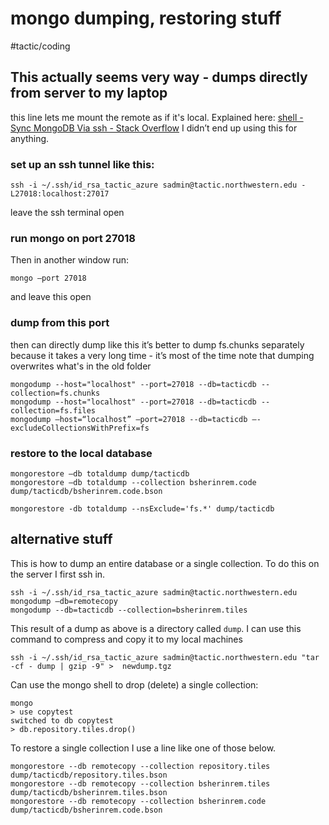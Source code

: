 # mongo dumping, restoring stuff
#tactic/coding
## This actually seems very way - dumps directly from server to my laptop
this line lets me mount the remote as if it's local. Explained here: [shell - Sync MongoDB Via ssh - Stack Overflow](https://stackoverflow.com/questions/16619598/sync-mongodb-via-ssh)
I didn’t end up using this for anything.

### set up an ssh tunnel like this:
```
ssh -i ~/.ssh/id_rsa_tactic_azure sadmin@tactic.northwestern.edu -L27018:localhost:27017
```
leave the ssh terminal open

### run mongo on port 27018
Then in another window run:
```
mongo —port 27018 
```
and leave this open

### dump from this port
then can directly dump like this
it’s better to dump fs.chunks separately because it takes a very long time - it’s most of the time
note that dumping overwrites what's in the old folder
```
mongodump --host="localhost" --port=27018 --db=tacticdb --collection=fs.chunks
mongodump --host="localhost" --port=27018 --db=tacticdb --collection=fs.files
mongodump —host=“localhost” —port=27018 --db=tacticdb —-excludeCollectionsWithPrefix=fs
```

### restore to the local database
```
mongorestore —db totaldump dump/tacticdb
mongorestore —db totaldump --collection bsherinrem.code dump/tacticdb/bsherinrem.code.bson

mongorestore -db totaldump --nsExclude='fs.*' dump/tacticdb
```

## alternative stuff

This is how to dump an entire database or a single collection.
To do this on the server I first ssh in.

```
ssh -i ~/.ssh/id_rsa_tactic_azure sadmin@tactic.northwestern.edu 
mongodump —db=remotecopy
mongodump --db=tacticdb --collection=bsherinrem.tiles
```

This result of a dump as above is a directory called `dump`.
I can use this command to compress and copy it to my local machines

```
ssh -i ~/.ssh/id_rsa_tactic_azure sadmin@tactic.northwestern.edu "tar -cf - dump | gzip -9" >  newdump.tgz

```

Can use the mongo shell to drop (delete) a single collection:
```
mongo
> use copytest
switched to db copytest
> db.repository.tiles.drop()
```

To restore a single collection I use a line like one of those below.
```
mongorestore --db remotecopy --collection repository.tiles dump/tacticdb/repository.tiles.bson
mongorestore --db remotecopy --collection bsherinrem.tiles dump/tacticdb/bsherinrem.tiles.bson
mongorestore --db remotecopy --collection bsherinrem.code dump/tacticdb/bsherinrem.code.bson


```

